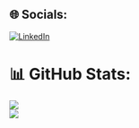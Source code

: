 
## 🌐 Socials:
[![LinkedIn](https://img.shields.io/badge/LinkedIn-%230077B5.svg?logo=linkedin&logoColor=white)](https://linkedin.com/in/rodrigospano) 

# 📊 GitHub Stats:
![](https://github-readme-streak-stats.herokuapp.com/?user=RodrigoSpano&theme=dark&hide_border=true)<br/>
![](https://github-readme-stats.vercel.app/api/top-langs/?username=RodrigoSpano&theme=dark&hide_border=true&include_all_commits=false&count_private=true&layout=compact)
